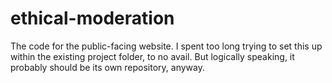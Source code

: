 # ethical-moderation

The code for the public-facing website. I spent too long trying to set this up within the existing project folder, to no avail. But logically speaking, it probably should be its own repository, anyway.
